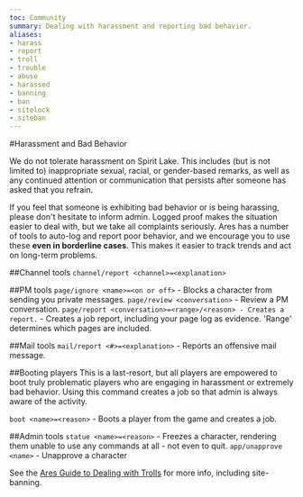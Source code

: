 ```yaml
---
toc: Community
summary: Dealing with harassment and reporting bad behavior.
aliases:
- harass
- report
- troll
- trouble
- abuse
- harassed
- banning
- ban
- sitelock
- siteban
---
```


#Harassment and Bad Behavior

We do not tolerate harassment on Spirit Lake. This includes (but is not limited to) inappropriate sexual, racial, or gender-based remarks, as well as any continued attention or communication that persists after someone has asked that you refrain.

If you feel that someone is exhibiting bad behavior or is being harassing, please don't hesitate to inform admin. Logged proof makes the situation easier to deal with, but we take all complaints seriously. Ares has a number of tools to auto-log and report poor behavior, and we encourage you to use these **even in borderline cases**. This makes it easier to track trends and act on long-term problems.

##Channel tools
`channel/report <channel>=<explanation>`

##PM tools
`page/ignore <name>=<on or off>` - Blocks a character from sending you private messages.
`page/review <conversation>` - Review a PM conversation.
`page/report <conversation>=<range>/<reason> - Creates a report.` - Creates a job report, including your page log as evidence. 'Range' determines which pages are included.

##Mail tools
`mail/report <#>=<explanation>` - Reports an offensive mail message.

##Booting players
This is a last-resort, but all players are empowered to boot truly problematic players who are engaging in harassment or extremely bad behavior. Using this command creates a job so that admin is always aware of the activity.

`boot <name>=<reason>` - Boots a player from the game and creates a job.

##Admin tools
`statue <name>=<reason>` - Freezes a character, rendering them unable to use any commands at all - not even to quit.
`app/unapprove <name>` - Unapprove a character

See the [Ares Guide to Dealing with Trolls](https://aresmush.com/tutorials/manage/trolls.htm) for more info, including site-banning.
